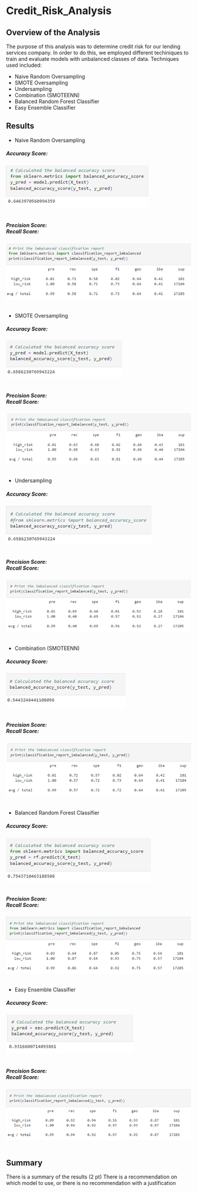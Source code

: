 # Credit_Risk_Analysis

## Overview of the Analysis

The purpose of this analysis was to determine credit risk for our lending services company.  In order to do this, we employed different techiniques to train and evaluate models with unbalanced classes of data.  Techniques used included:

-  Naive Random Oversampling
-  SMOTE Oversampling
-  Undersampling
-  Combination (SMOTEENN)
-  Balanced Random Forest Classifier
-  Easy Ensemble Classifier

## Results

-  Naive Random Oversampling
<div class="container" align="left">
  <div style="background-image">
    <h5 align="left">Accuracy Score:</h5>
    <img src="https://github.com/nseddon/Credit_Risk_Analysis/blob/main/images/Naive_accuracy.PNG">
  </div>
</div><br>

<div class="container" align="left">
  <div style="background-image">
    <h5 align="left">Precision Score: <br> Recall Score: </h5>
    <img src="https://github.com/nseddon/Credit_Risk_Analysis/blob/main/images/Naive_precision_recall.PNG">
  </div>
</div><br>


-  SMOTE Oversampling
<div class="container" align="left">
  <div style="background-image">
    <h5 align="left">Accuracy Score:</h5>
    <img src="https://github.com/nseddon/Credit_Risk_Analysis/blob/main/images/SMOTE_accuracy.PNG">
  </div>
</div><br>

<div class="container" align="left">
  <div style="background-image">
    <h5 align="left">Precision Score: <br> Recall Score: </h5>
    <img src="https://github.com/nseddon/Credit_Risk_Analysis/blob/main/images/SMOTE_precision_recall.PNG">
  </div>
</div><br>

-  Undersampling
<div class="container" align="left">
  <div style="background-image">
    <h5 align="left">Accuracy Score:</h5>
    <img src="https://github.com/nseddon/Credit_Risk_Analysis/blob/main/images/Undersampling_accuracy.PNG">
  </div>
</div><br>

<div class="container" align="left">
  <div style="background-image">
    <h5 align="left">Precision Score: <br> Recall Score: </h5>
    <img src="https://github.com/nseddon/Credit_Risk_Analysis/blob/main/images/Undersampling_precision_recall.PNG">
  </div>
</div><br>

-  Combination (SMOTEENN)
<div class="container" align="left">
  <div style="background-image">
    <h5 align="left">Accuracy Score:</h5>
    <img src="https://github.com/nseddon/Credit_Risk_Analysis/blob/main/images/Combination_accuracy.PNG">
  </div>
</div><br>

<div class="container" align="left">
  <div style="background-image">
    <h5 align="left">Precision Score: <br> Recall Score: </h5>
    <img src="https://github.com/nseddon/Credit_Risk_Analysis/blob/main/images/Combination_precision_recall.PNG">
  </div>
</div><br>

-  Balanced Random Forest Classifier
<div class="container" align="left">
  <div style="background-image">
    <h5 align="left">Accuracy Score:</h5>
    <img src="https://github.com/nseddon/Credit_Risk_Analysis/blob/main/images/BRFC_accuracy.PNG">
  </div>
</div><br>

<div class="container" align="left">
  <div style="background-image">
    <h5 align="left">Precision Score: <br> Recall Score: </h5>
    <img src="https://github.com/nseddon/Credit_Risk_Analysis/blob/main/images/BRFC_precision_recall.PNG">
  </div>
</div><br>

-  Easy Ensemble Classifier
<div class="container" align="left">
  <div style="background-image">
    <h5 align="left">Accuracy Score:</h5>
    <img src="https://github.com/nseddon/Credit_Risk_Analysis/blob/main/images/EEC_accuracy.PNG">
  </div>
</div><br>

<div class="container" align="left">
  <div style="background-image">
    <h5 align="left">Precision Score: <br> Recall Score: </h5>
    <img src="https://github.com/nseddon/Credit_Risk_Analysis/blob/main/images/EEC_precision_recall.PNG">
  </div>
</div><br>

## Summary

There is a summary of the results (2 pt)
There is a recommendation on which model to use, or there is no recommendation with a justification
